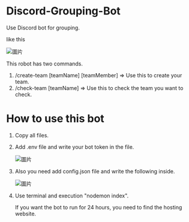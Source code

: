 # Discord-Grouping-Bot

Use Discord bot for grouping.

like this

![圖片](https://github.com/nhpss96097/Discord-Grouping-Bot/assets/96778357/ece6112e-cc80-405d-9451-4a04b655cdd1)

This robot has two commands.

1. /create-team [teamName] [teamMember] => Use this to create your team.
2. /check-team [teamName] => Use this to check the team you want to check.

# How to use this bot

1. Copy all files.
2. Add .env file and write your bot token in the file.

   ![圖片](https://github.com/nhpss96097/Discord-Grouping-Bot/assets/96778357/a0f18b18-dad0-4b17-b83d-507ca343c4bb)

3. Also you need add config.json file and write the following inside.

   ![圖片](https://github.com/nhpss96097/Discord-Grouping-Bot/assets/96778357/c7da5b9f-1aa5-4e87-84aa-cdb794a3a921)

4. Use terminal and execution "nodemon index".

   If you want the bot to run for 24 hours, you need to find the hosting website.
